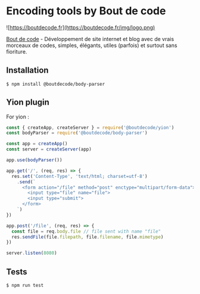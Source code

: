 # Encoding tools by Bout de code

![https://boutdecode.fr](https://boutdecode.fr/img/logo.png)

[Bout de code](https://boutdecode.fr) - Développement de site internet et blog avec de vrais morceaux de codes, simples, élégants, utiles (parfois) et surtout sans fioriture.

## Installation

```shell
$ npm install @boutdecode/body-parser
```

## Yion plugin

For yion : 

```javascript
const { createApp, createServer } = require('@boutdecode/yion')
const bodyParser = require('@boutdecode/body-parser')

const app = createApp()
const server = createServer(app)

app.use(bodyParser())

app.get('/', (req, res) => {
  res.set('Content-Type', 'text/html; charset=utf-8')
    .send(`
      <form action="/file" method="post" enctype="multipart/form-data">
        <input type="file" name="file">
        <input type="submit">
      </form>
    `)
})

app.post('/file', (req, res) => {
  const file = req.body.file // file sent with name "file"
  res.sendFile(file.filepath, file.filename, file.mimetype)
})

server.listen(8080)
```

## Tests

```shell
$ npm run test
```
